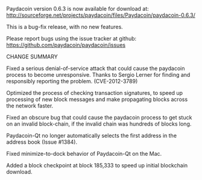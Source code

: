 Paydacoin version 0.6.3 is now available for download at:
  http://sourceforge.net/projects/paydacoin/files/Paydacoin/paydacoin-0.6.3/

This is a bug-fix release, with no new features.

Please report bugs using the issue tracker at github:
  https://github.com/paydacoin/paydacoin/issues

CHANGE SUMMARY

Fixed a serious denial-of-service attack that could cause the
paydacoin process to become unresponsive. Thanks to Sergio Lerner
for finding and responsibly reporting the problem. (CVE-2012-3789)

Optimized the process of checking transaction signatures, to
speed up processing of new block messages and make propagating
blocks across the network faster.

Fixed an obscure bug that could cause the paydacoin process to get
stuck on an invalid block-chain, if the invalid chain was
hundreds of blocks long.

Paydacoin-Qt no longer automatically selects the first address
in the address book (Issue #1384).

Fixed minimize-to-dock behavior of Paydacoin-Qt on the Mac.

Added a block checkpoint at block 185,333 to speed up initial
blockchain download.

